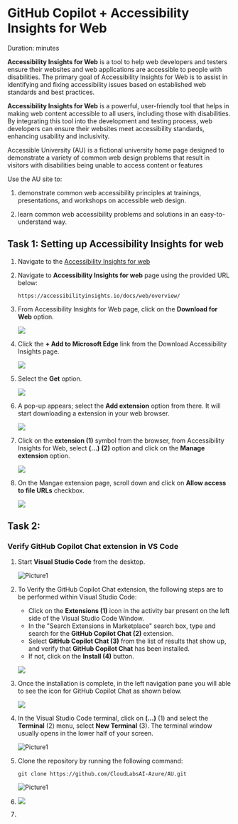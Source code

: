 # GitHub Copilot + Accessibility Insights for Web

Duration: minutes

**Accessibility Insights for Web** is a tool to help web developers and testers ensure their websites and web applications are accessible to people with disabilities. The primary goal of Accessibility Insights for Web is to assist in identifying and fixing accessibility issues based on established web standards and best practices.

**Accessibility Insights for Web** is a powerful, user-friendly tool that helps in making web content accessible to all users, including those with disabilities. By integrating this tool into the development and testing process, web developers can ensure their websites meet accessibility standards, enhancing usability and inclusivity.

Accessible University (AU) is a fictional university home page designed to demonstrate a variety of common web design problems that result in visitors with disabilities being unable to access content or features

Use the AU site to:

1. demonstrate common web accessibility principles at trainings, presentations, and workshops on accessible web design.
   
1. learn common web accessibility problems and solutions in an easy-to-understand way.

## Task 1: Setting up Accessibility Insights for web

1. Navigate to the [Accessibility Insights for web](https://accessibilityinsights.io/docs/web/overview/)

1. Navigate to **Accessibility Insights for web** page using the provided URL below:
   
     ```
    https://accessibilityinsights.io/docs/web/overview/
     ```
     
1. From Accessibility Insights for Web page, click on the **Download for Web** option.

   ![](../media/aut11.png)

1. Click the **+ Add to Microsoft Edge** link from the Download Accessibility Insights page.

   ![](../media/aut12.png)

1. Select the **Get** option.
   
   ![](../media/aut13.png)

1. A pop-up appears; select the **Add extension** option from there. It will start downloading a extension in your web browser.

   ![](../media/aut14.png)

1.  Click on the **extension (1)** symbol from the browser, from Accessibility Insights for Web, select **(...)** **(2)** option and  click on the **Manage extension** option.
   
    ![](../media/aut15.png)

1. On the Mangae extension page, scroll down and click on **Allow access to file URLs** checkbox.

   ![](../media/aut16.png)

## Task 2: 

### Verify GitHub Copilot Chat extension in VS Code

1. Start **Visual Studio Code** from the desktop.

    ![Picture1](../media/vscode1.jpg)

1. To Verify the GitHub Copilot Chat extension, the following steps are to be performed within Visual Studio Code:
    - Click on the **Extensions (1)** icon in the activity bar present on the left side of the Visual Studio Code Window.
    - In the "Search Extensions in Marketplace" search box, type and search for the **GitHub Copilot Chat (2)** extension.
    - Select **GitHub Copilot Chat (3)** from the list of results that show up, and verify that **GitHub Copilot Chat** has been installed.
    - If not, click on the **Install (4)** button.

   ![](../media/ghc-chat-extension.png)

1. Once the installation is complete, in the left navigation pane you will able to see the icon for GitHub Copilot Chat as shown below.

   ![](../media/git-chat-icon.png)

1. In the Visual Studio Code terminal, click on **(...)** (1) and select the **Terminal** (2) menu, select **New Terminal** (3). The terminal window usually opens in the lower half of your screen.

    ![Picture1](../media/terminal.png)
    
1. Clone the repository by running the following command:

    ```
   git clone https://github.com/CloudLabsAI-Azure/AU.git
    ```

    ![Picture1](../media/clone.png)

1. 
   ![](../media/aut17.png)

1. 
